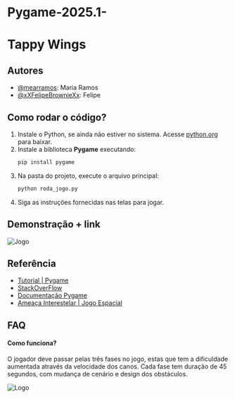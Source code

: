 # Pygame-2025.1-


# Tappy Wings




## Autores

- [@mearramos](https://www.github.com/mearramos): Maria Ramos 
- [@xXFelipeBrownieXx](https://github.com/xXFelipeBrownieXx): Felipe 


## Como rodar o código?
1. Instale o Python, se ainda não estiver no sistema. Acesse [python.org](https://www.python.org/downloads/) para baixar.
2. Instale a biblioteca **Pygame** executando:
   ```bash
   pip install pygame
3. Na pasta do projeto, execute o arquivo principal:
   ```bash
   python roda_jogo.py
3. Siga as instruções fornecidas nas telas para jogar.

## Demonstração + link

![Jogo](assets/img/jogo.jpg)

## Referência

 - [Tutorial | Pygame](https://insper.github.io/DesignDeSoftware/pygame/handout/)
 - [StackOverFlow](https://stackoverflow.com/questions)
 - [Documentação Pygame](https://www.pygame.org/docs/ref/image.html)
 - [Ameaça Interestelar | Jogo Espacial](https://github.com/MicaeleGomes/Ameaca-Interestelar-Jogo-Espacial)


## FAQ

#### Como funciona?
O jogador deve passar pelas três fases no jogo, estas que tem a dificuldade aumentada através da velocidade dos canos. Cada fase tem duração de 45 segundos, com mudança de cenário e design dos obstáculos. 

![Logo](assets/img/Logo_Insper.png)

